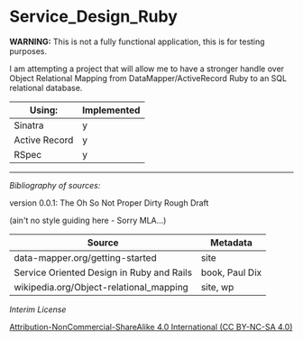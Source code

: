 # Service_Design_Ruby

**WARNING:** This is not a fully functional application, this is for
testing purposes.

I am attempting a project that will allow me to have a stronger handle over
Object Relational Mapping from DataMapper/ActiveRecord Ruby to an SQL relational
database.

| Using:        | Implemented |
| ------------- | ----------- |
| Sinatra       | y           |
| Active Record | y           |
| RSpec         | y           |

---

*Bibliography of sources:*

version 0.0.1: The Oh So Not Proper Dirty Rough Draft

(ain't no style guiding here - Sorry MLA...)

| Source                                    | Metadata       |
| ----------------------------------------- | -------------- |
| data-mapper.org/getting-started           | site           |
| Service Oriented Design in Ruby and Rails | book, Paul Dix |
| wikipedia.org/Object-relational_mapping   | site, wp       |

*Interim License*

[Attribution-NonCommercial-ShareAlike 4.0 International (CC BY-NC-SA 4.0)](http://creativecommons.org/licenses/by-nc-sa/4.0/)
